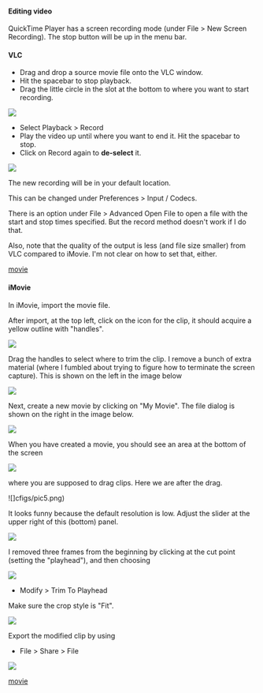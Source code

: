 #### Editing video

QuickTime Player has a screen recording mode (under File > New Screen Recording).  The stop button will be up in the menu bar.

#### VLC

- Drag and drop a source movie file onto the VLC window.  
- Hit the spacebar to stop playback.
- Drag the little circle in the slot at the bottom to where you want to start recording.

![](cfigs/pic10.png)

- Select Playback > Record
- Play the video up until where you want to end it.  Hit the spacebar to stop.
- Click on Record again to **de-select** it.

![](cfigs/pic11.png)

The new recording will be in your default location.  

This can be changed under Preferences > Input / Codecs.

There is an option under File > Advanced Open File to open a file with the start and stop times specified.  But the record method doesn't work if I do that. 

Also, note that the quality of the output is less (and file size smaller) from VLC compared to iMovie.  I'm not clear on how to set that, either.

[movie](cfigs/vlc.mp4)

#### iMovie

In iMovie, import the movie file.  

After import, at the top left, click on the icon for the clip, it should acquire a yellow outline with "handles".  

![](cfigs/pic1.png)

Drag the handles to select where to trim the clip.  I remove a bunch of extra material (where I fumbled about trying to figure how to terminate the screen capture).  This is shown on the left in the image below

![](cfigs/pic2.png)

Next, create a new movie by clicking on "My Movie".  The file dialog is shown on the right in the image below.

![](cfigs/pic3.png)

When you have created a movie, you should see an area at the bottom of the screen

![](cfigs/pic4.png)

where you are supposed to drag clips.  Here we are after the drag.

![]cfigs/pic5.png)

It looks funny because the default resolution is low.  Adjust the slider at the upper right of this (bottom) panel.

![](cfigs/pic6.png)

I removed three frames from the beginning by clicking at the cut point (setting the "playhead"), and then choosing

![](cfigs/pic7.png)

- Modify > Trim To Playhead

Make sure the crop style is "Fit".

![](cfigs/pic8.png)

Export the modified clip by using 

- File > Share > File

![](cfigs/pic9.png)

[movie](cfigs/out.mp4)